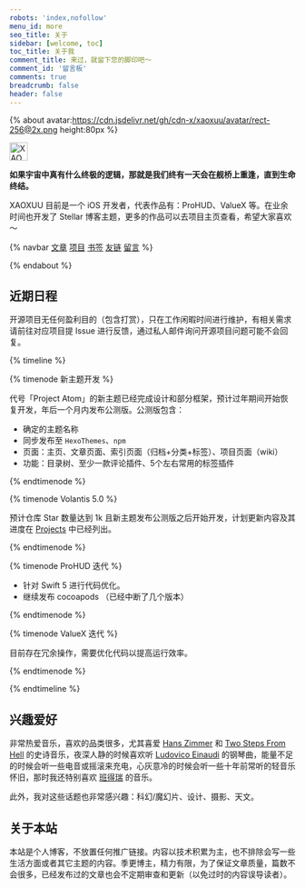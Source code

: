 ```yaml
---
robots: 'index,nofollow'
menu_id: more
seo_title: 关于
sidebar: [welcome, toc]
toc_title: 关于我
comment_title: 来过，就留下您的脚印吧～
comment_id: '留言板'
comments: true
breadcrumb: false
header: false
---
```


{% about avatar:https://cdn.jsdelivr.net/gh/cdn-x/xaoxuu/avatar/rect-256@2x.png height:80px %}

<img height="32px" alt="XAOXUU" src="https://cdn.jsdelivr.net/gh/cdn-x/xaoxuu/logo/180x30@2x.png">

**如果宇宙中真有什么终极的逻辑，那就是我们终有一天会在舰桥上重逢，直到生命终结。**

XAOXUU 目前是一个 iOS 开发者，代表作品有：ProHUD、ValueX 等。在业余时间也开发了 Stellar 博客主题，更多的作品可以去项目主页查看，希望大家喜欢～

{% navbar [文章](/) [项目](/wiki/) [书签](/bookmark/) [友链](/friends/) [留言](#comments) %}

{% endabout %}

## 近期日程

开源项目无任何盈利目的（包含打赏），只在工作闲暇时间进行维护，有相关需求请前往对应项目提 Issue 进行反馈，通过私人邮件询问开源项目问题可能不会回复。

{% timeline %}

{% timenode 新主题开发 %}

代号「Project Atom」的新主题已经完成设计和部分框架，预计过年期间开始恢复开发，年后一个月内发布公测版。公测版包含：

- 确定的主题名称
- 同步发布至 `HexoThemes`、`npm`
- 页面：主页、文章页面、索引页面（归档+分类+标签）、项目页面（wiki）
- 功能：目录树、至少一款评论插件、5个左右常用的标签插件

{% endtimenode %}

{% timenode Volantis 5.0 %}

预计仓库 Star 数量达到 1k 且新主题发布公测版之后开始开发，计划更新内容及其进度在 [Projects](https://github.com/volantis-x/hexo-theme-volantis/projects/4) 中已经列出。

{% endtimenode %}

{% timenode ProHUD 迭代 %}

- 针对 Swift 5 进行代码优化。
- 继续发布 cocoapods （已经中断了几个版本）

{% endtimenode %}

{% timenode ValueX 迭代 %}

目前存在冗余操作，需要优化代码以提高运行效率。

{% endtimenode %}

{% endtimeline %}

## 兴趣爱好

非常热爱音乐，喜欢的品类很多，尤其喜爱 [Hans Zimmer](https://music.163.com/#/artist?id=34517) 和 [Two Steps From Hell](https://music.163.com/#/artist?id=102714) 的史诗音乐，夜深人静的时候喜欢听 [Ludovico Einaudi](https://music.163.com/#/artist?id=38127) 的钢琴曲，能量不足的时候会听一些电音或摇滚来充电，心灰意冷的时候会听一些十年前常听的轻音乐怀旧，那时我还特别喜欢 [班得瑞](https://music.163.com/#/artist?id=88149) 的音乐。

此外，我对这些话题也非常感兴趣：科幻/魔幻片、设计、摄影、天文。

## 关于本站

本站是个人博客，不放置任何推广链接。内容以技术积累为主，也不排除会写一些生活方面或者其它主题的内容。季更博主，精力有限，为了保证文章质量，篇数不会很多，已经发布过的文章也会不定期审查和更新（以免过时的内容误导读者）。
